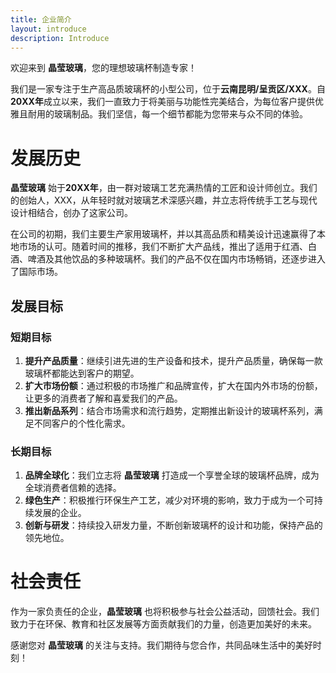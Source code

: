 ```yaml
---
title: 企业简介
layout: introduce
description: Introduce
---
```



欢迎来到 **晶莹玻璃**，您的理想玻璃杯制造专家！

我们是一家专注于生产高品质玻璃杯的小型公司，位于**云南昆明/呈贡区/XXX**。自**20XX年**成立以来，我们一直致力于将美丽与功能性完美结合，为每位客户提供优雅且耐用的玻璃制品。我们坚信，每一个细节都能为您带来与众不同的体验。

# 发展历史

**晶莹玻璃** 始于**20XX年**，由一群对玻璃工艺充满热情的工匠和设计师创立。我们的创始人，XXX，从年轻时就对玻璃艺术深感兴趣，并立志将传统手工艺与现代设计相结合，创办了这家公司。

在公司的初期，我们主要生产家用玻璃杯，并以其高品质和精美设计迅速赢得了本地市场的认可。随着时间的推移，我们不断扩大产品线，推出了适用于红酒、白酒、啤酒及其他饮品的多种玻璃杯。我们的产品不仅在国内市场畅销，还逐步进入了国际市场。

## 发展目标

### 短期目标

1. **提升产品质量**：继续引进先进的生产设备和技术，提升产品质量，确保每一款玻璃杯都能达到客户的期望。
2. **扩大市场份额**：通过积极的市场推广和品牌宣传，扩大在国内外市场的份额，让更多的消费者了解和喜爱我们的产品。
3. **推出新品系列**：结合市场需求和流行趋势，定期推出新设计的玻璃杯系列，满足不同客户的个性化需求。

### 长期目标

1. **品牌全球化**：我们立志将 **晶莹玻璃** 打造成一个享誉全球的玻璃杯品牌，成为全球消费者信赖的选择。
2. **绿色生产**：积极推行环保生产工艺，减少对环境的影响，致力于成为一个可持续发展的企业。
3. **创新与研发**：持续投入研发力量，不断创新玻璃杯的设计和功能，保持产品的领先地位。

# 社会责任

作为一家负责任的企业，**晶莹玻璃** 也将积极参与社会公益活动，回馈社会。我们致力于在环保、教育和社区发展等方面贡献我们的力量，创造更加美好的未来。

感谢您对 **晶莹玻璃** 的关注与支持。我们期待与您合作，共同品味生活中的美好时刻！
